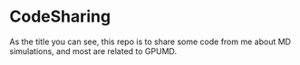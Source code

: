 # CodeSharing

As the title you can see, this repo is to share some code from me about MD simulations, and most are related to GPUMD.